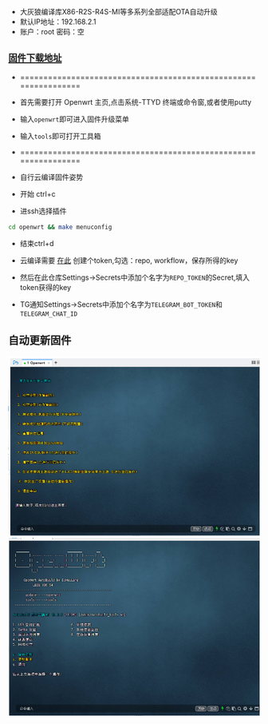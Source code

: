 
- 大灰狼编译库X86-R2S-R4S-MI等多系列全部适配OTA自动升级
- 默认IP地址：192.168.2.1
- 账户：root   密码：空
 
 ## [`固件下载地址`](https://github.com/shidahuilang/openwrt/releases)

- ================================================================
- 首先需要打开 Openwrt 主页,点击系统-TTYD 终端或命令窗,或者使用putty 
- 输入```openwrt```即可进入固件升级菜单                            
- 输入```tools```即可打开工具箱                                    
- ================================================================

- 自行云编译固件姿势
- 开始 ctrl+c 
- 进ssh选择插件 
``` bash
cd openwrt && make menuconfig
```
- 结束ctrl+d

- 云编译需要 [在此](https://github.com/settings/tokens) 创建个token,勾选：repo, workflow，保存所得的key
- 然后在此仓库Settings->Secrets中添加个名字为```REPO_TOKEN```的Secret,填入token获得的key

- TG通知Settings->Secrets中添加个名字为```TELEGRAM_BOT_TOKEN```和```TELEGRAM_CHAT_ID```

## 自动更新固件
![img.png](img/img.png)
![img1.png](img/img1.png)



